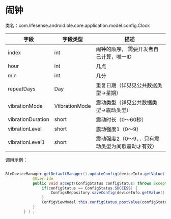 <a name="yiBkQ"></a>
# 闹钟
类名：com.lifesense.android.ble.core.application.model.config.Clock

| 字段 | 字段类型 | 描述 |
| --- | --- | --- |
| index | int | 闹钟的顺序， 需要开发者自己计算，唯一ID |
| hour | int | 几点 |
| min | int | 几分 |
| repeatDays | Day | 重复日期（详见见公共数据类型->星期） |
| vibrationMode | ViibrationMode | 震动类型（详见公共数据类型->震动类型） |
| vibrationDuration | short | 震动时长（0～60秒） |
| vibrationLevel | short | 震动强度1（0～9） |
| vibrationLevel1 | short | 震动强度2（0～9，，只有震动类型为间歇震动才有效） |

调用示例：
```java

BleDeviceManager.getDefaultManager().updateConfig(deviceInfo.getValue().getMac(), clock, new Consumer<ConfigStatus>() {
            @Override
            public void accept(ConfigStatus configStatus) throws Exception {
                if(configStatus == ConfigStatus.SUCCESS) {
                    ConfigsRepository.saveConfig(deviceInfo.getValue().getMac(),config);
                }
                ConfigViewModel.this.configStatus.postValue(configStatus);
            }
        } ) ;
```



